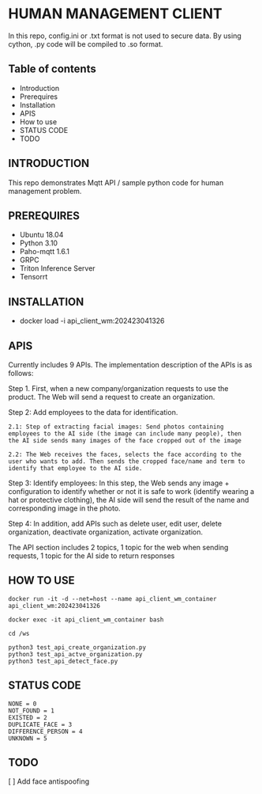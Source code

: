 # HUMAN MANAGEMENT CLIENT
In this repo, config.ini or .txt format is not used to secure data. By using cython, .py code will be compiled to .so format.

## Table of contents
- Introduction
- Prerequires
- Installation 
- APIS
- How to use 
- STATUS CODE
- TODO


## INTRODUCTION
This repo demonstrates Mqtt API / sample python code for human management problem.


## PREREQUIRES
- Ubuntu 18.04
- Python 3.10
- Paho-mqtt 1.6.1
- GRPC
- Triton Inference Server
- Tensorrt


## INSTALLATION
- docker load -i api_client_wm:202423041326

## APIS
Currently includes 9 APIs. The implementation description of the APIs is as follows:

Step 1. First, when a new company/organization requests to use the product. The Web will send a request to create an organization.

Step 2: Add employees to the data for identification.

    2.1: Step of extracting facial images: Send photos containing employees to the AI ​​side (the image can include many people), then  the AI ​​side sends many images of the face cropped out of the image
    
    2.2: The Web receives the faces, selects the face according to the user who wants to add. Then sends the cropped face/name and term to identify that employee to the AI ​​side.

Step 3: Identify employees: In this step, the Web sends any image + configuration to identify whether or not it is safe to work (identify wearing a hat or protective clothing), the AI ​​side will send the result of the name and corresponding image in the photo.

Step 4: In addition, add APIs such as delete user, edit user, delete organization, deactivate organization, activate organization.

The API section includes 2 topics, 1 topic for the web when sending requests, 1 topic for the AI ​​side to return responses


## HOW TO USE
```
docker run -it -d --net=host --name api_client_wm_container api_client_wm:202423041326

docker exec -it api_client_wm_container bash

cd /ws

python3 test_api_create_organization.py
python3 test_api_actve_organization.py
python3 test_api_detect_face.py
```

## STATUS CODE
```
NONE = 0
NOT_FOUND = 1 
EXISTED = 2 
DUPLICATE_FACE = 3
DIFFERENCE_PERSON = 4 
UNKNOWN = 5
```

## TODO
[ ] Add face antispoofing